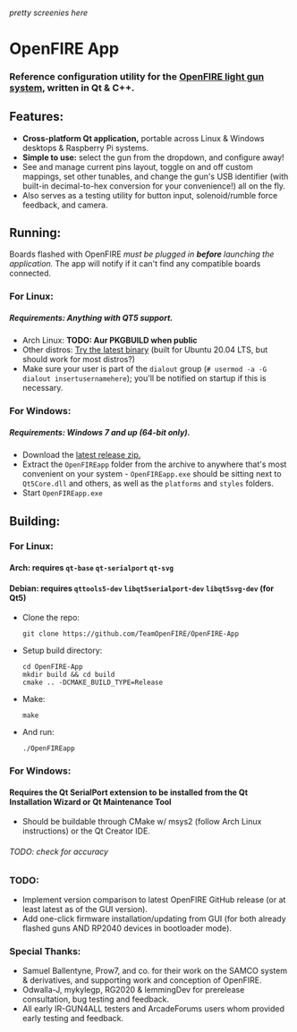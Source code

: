 ###### pretty screenies here

# OpenFIRE App
### Reference configuration utility for the [OpenFIRE light gun system](https://github.com/TeamOpenFIRE/OpenFIRE-Firmware), written in Qt & C++.

## Features:
 - **Cross-platform Qt application,** portable across Linux & Windows desktops & Raspberry Pi systems.
 - **Simple to use:** select the gun from the dropdown, and configure away!
 - See and manage current pins layout, toggle on and off custom mappings, set other tunables, and change the gun's USB identifier (with built-in decimal-to-hex conversion for your convenience!) all on the fly.
 - Also serves as a testing utility for button input, solenoid/rumble force feedback, and camera.

## Running:
Boards flashed with OpenFIRE *must be plugged in **before** launching the application.* The app will notify if it can't find any compatible boards connected.

### For Linux:
##### Requirements: Anything with QT5 support.
 - Arch Linux: **TODO: Aur PKGBUILD when public**
 - Other distros: [Try the latest binary](https://github.com/TeamOpenFIRE/OpenFIRE-App/releases/latest) (built for Ubuntu 20.04 LTS, but should work for most distros?)
 - Make sure your user is part of the `dialout` group (`# usermod -a -G dialout insertusernamehere`); you'll be notified on startup if this is necessary.

### For Windows:
##### Requirements: Windows 7 and up (64-bit only).
 - Download the [latest release zip.](https://github.com/TeamOpenFIRE/OpenFIRE-App/releases/latest)
 - Extract the `OpenFIREapp` folder from the archive to anywhere that's most convenient on your system - `OpenFIREapp.exe` should be sitting next to `Qt5Core.dll` and others, as well as the `platforms` and `styles` folders.
 - Start `OpenFIREapp.exe`

## Building:
### For Linux:
#### Arch: requires `qt-base` `qt-serialport` `qt-svg`
#### Debian: requires `qttools5-dev` `libqt5serialport-dev` `libqt5svg-dev` (for Qt5)
 - Clone the repo:
   ```
   git clone https://github.com/TeamOpenFIRE/OpenFIRE-App
   ```
 - Setup build directory:
   ```
   cd OpenFIRE-App
   mkdir build && cd build
   cmake .. -DCMAKE_BUILD_TYPE=Release
   ```
 - Make:
   ```
   make
   ```
 - And run:
   ```
   ./OpenFIREapp
   ```
### For Windows:
#### Requires the Qt SerialPort extension to be installed from the Qt Installation Wizard or Qt Maintenance Tool
 - Should be buildable through CMake w/ msys2 (follow Arch Linux instructions) or the Qt Creator IDE.
###### TODO: check for accuracy

### TODO:
 - Implement version comparison to latest OpenFIRE GitHub release (or at least latest as of the GUI version).
 - Add one-click firmware installation/updating from GUI (for both already flashed guns AND RP2040 devices in bootloader mode).

### Special Thanks:
 * Samuel Ballentyne, Prow7, and co. for their work on the SAMCO system & derivatives, and supporting work and conception of OpenFIRE.
 * Odwalla-J, mykylegp, RG2020 & lemmingDev for prerelease consultation, bug testing and feedback.
 * All early IR-GUN4ALL testers and ArcadeForums users whom provided early testing and feedback.
